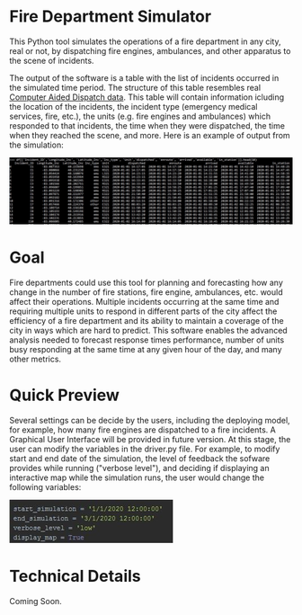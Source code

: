 # Fire Department Simulator
 
This Python tool simulates the operations of a fire department in any city, real or not, by dispatching fire engines, ambulances, and other apparatus to the scene of incidents.

The output of the software is a table with the list of incidents occurred in the simulated time period. The structure of this table resembles real [Computer Aided Dispatch data](https://en.wikipedia.org/wiki/Computer-aided_dispatch). This table will contain information icluding the location of the incidents, the incident type (emergency medical services, fire, etc.), the units (e.g. fire engines and ambulances) which responded to that incidents, the time when they were dispatched, the time when they reached the scene, and more. Here is an example of output from the simulation:

![CAD_results.JPG](https://github.com/fdeberna/FD_simulator/blob/master/img/CAD_results.JPG)

# Goal

Fire departments could use this tool for planning and forecasting how any change in the number of fire stations, fire engine, ambulances, etc. would affect their operations. Multiple incidents occurring at the same time and requiring multiple units to respond in different parts of the city affect the efficiency of a fire department and its ability to maintain a coverage of the city in ways which are hard to predict. This software enables the advanced analysis needed to forecast response times performance, number of units busy responding at the same time at any given hour of the day, and many other metrics.

# Quick Preview

Several settings can be decide by the users, including the deploying model, for example, how many fire engines are dispatched to a fire incidents. A Graphical User Interface will be provided in future version. At this stage, the user can modify the variables in the driver.py file. For example, to modify start and end date of the simulation, the level of feedback the sofware provides while running ("verbose level"), and deciding if displaying an interactive map while the simulation runs, the user would change the following variables:

![settings.JPG](https://github.com/fdeberna/FD_simulator/blob/master/img/settings.JPG)

# Technical Details

Coming Soon.

